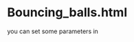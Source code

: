 # Bouncing_balls.html

you can set some parameters in <script>

```js
//[64] ball size range 20~40
 this.size = random(20, 40); 
  
 //[102] 1 can change to 0.75 0.5 0.25
 ctx.fillStyle = 'rgba(0,0,0,1)'; 
 
 //[105] ball number = 15
 while (balls.length < 15)  

```
